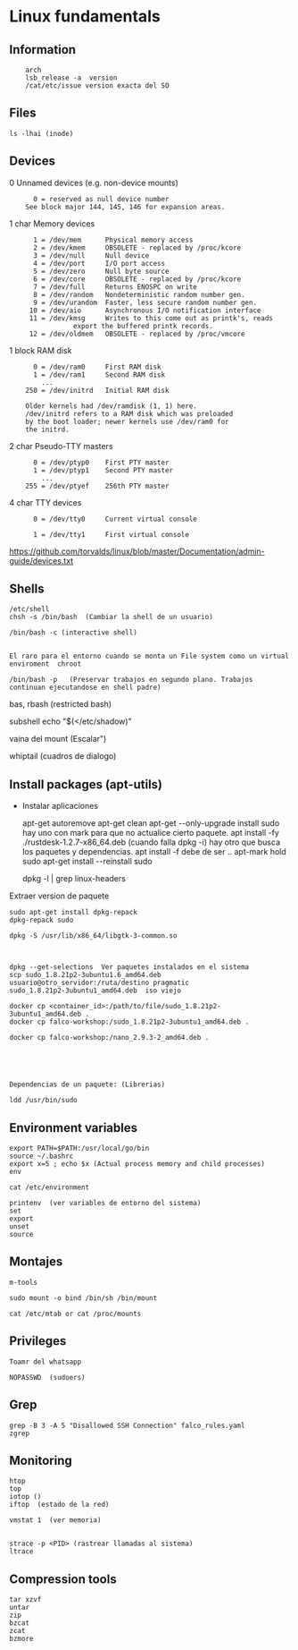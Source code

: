 # Linux fundamentals





## Information

        arch
        lsb_release -a  version
        /cat/etc/issue version exacta del SO


## Files

    ls -lhai (inode)




## Devices

   0    Unnamed devices (e.g. non-device mounts)

		  0 = reserved as null device number
		See block major 144, 145, 146 for expansion areas.

   1 char	Memory devices

		  1 = /dev/mem		Physical memory access
		  2 = /dev/kmem		OBSOLETE - replaced by /proc/kcore
		  3 = /dev/null		Null device
		  4 = /dev/port		I/O port access
		  5 = /dev/zero		Null byte source
		  6 = /dev/core		OBSOLETE - replaced by /proc/kcore
		  7 = /dev/full		Returns ENOSPC on write
		  8 = /dev/random	Nondeterministic random number gen.
		  9 = /dev/urandom	Faster, less secure random number gen.
		 10 = /dev/aio		Asynchronous I/O notification interface
		 11 = /dev/kmsg		Writes to this come out as printk's, reads
					export the buffered printk records.
		 12 = /dev/oldmem	OBSOLETE - replaced by /proc/vmcore

   1 block	RAM disk

		  0 = /dev/ram0		First RAM disk
		  1 = /dev/ram1		Second RAM disk
		    ...
		250 = /dev/initrd	Initial RAM disk

		Older kernels had /dev/ramdisk (1, 1) here.
		/dev/initrd refers to a RAM disk which was preloaded
		by the boot loader; newer kernels use /dev/ram0 for
		the initrd.

   2 char	Pseudo-TTY masters

		  0 = /dev/ptyp0	First PTY master
		  1 = /dev/ptyp1	Second PTY master
		    ...
		255 = /dev/ptyef	256th PTY master

   4 char	TTY devices

		  0 = /dev/tty0		Current virtual console

		  1 = /dev/tty1		First virtual console



https://github.com/torvalds/linux/blob/master/Documentation/admin-guide/devices.txt

## Shells

    /etc/shell
    chsh -s /bin/bash  (Cambiar la shell de un usuario)

    /bin/bash -c (interactive shell)
  

    El raro para el entorno cuando se monta un File system como un virtual enviroment  chroot

    /bin/bash -p   (Preservar trabajos en segundo plano. Trabajos continuan ejecutandose en shell padre)

bas, rbash (restricted bash)

subshell echo "$(</etc/shadow)"


vaina del mount (Escalar")


whiptail  (cuadros de dialogo)


## Install packages (apt-utils)

- Instalar aplicaciones

    apt-get autoremove
    apt-get clean
    apt-get --only-upgrade install sudo
    hay uno con mark para que no actualice cierto paquete.
    apt install -fy ./rustdesk-1.2.7-x86_64.deb (cuando falla dpkg -i)
    hay otro que busca los paquetes y dependencias. 
    apt install -f debe de ser ..
    apt-mark hold sudo
    apt-get install --reinstall sudo

    dpkg -l | grep linux-headers


Extraer version de paquete

    sudo apt-get install dpkg-repack
    dpkg-repack sudo

    dpkg -S /usr/lib/x86_64/libgtk-3-common.so



    dpkg --get-selections  Ver paquetes instalados en el sistema
    scp sudo_1.8.21p2-3ubuntu1.6_amd64.deb usuario@otro_servidor:/ruta/destino pragmatic 
    sudo_1.8.21p2-3ubuntu1_amd64.deb  iso viejo

    docker cp <container_id>:/path/to/file/sudo_1.8.21p2-3ubuntu1_amd64.deb .
    docker cp falco-workshop:/sudo_1.8.21p2-3ubuntu1_amd64.deb .

    docker cp falco-workshop:/nano_2.9.3-2_amd64.deb .
    

    


    Dependencias de un paquete: (Librerias)

    ldd /usr/bin/sudo


## Environment variables

    export PATH=$PATH:/usr/local/go/bin
    source ~/.bashrc
    export x=5 ; echo $x (Actual process memory and child processes)
    env

    cat /etc/environment

    printenv  (ver variables de entorno del sistema)
    set
    export
    unset
    source


    
## Montajes

    m-tools

    sudo mount -o bind /bin/sh /bin/mount

    cat /etc/mtab or cat /proc/mounts


## Privileges

    Toamr del whatsapp

    NOPASSWD  (sudoers)

## Grep

    grep -B 3 -A 5 "Disallowed SSH Connection" falco_rules.yaml
    zgrep


## Monitoring


    htop
    top
    iotop ()
    iftop  (estado de la red)

    vmstat 1  (ver memoria)


    strace -p <PID> (rastrear llamadas al sistema)
    ltrace
 

## Compression tools


    tar xzvf
    untar
    zip 
    bzcat
    zcat
    bzmore